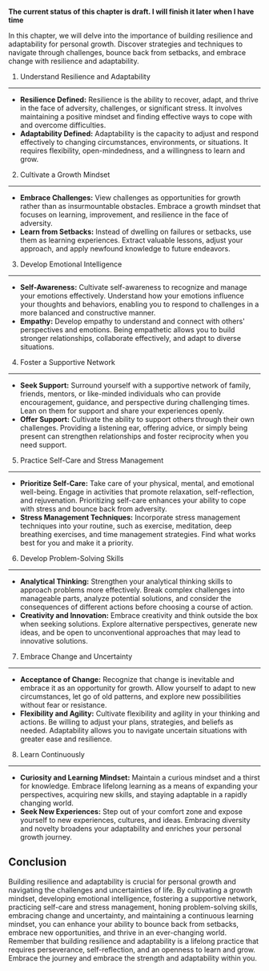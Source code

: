 **The current status of this chapter is draft. I will finish it later when I have time**

In this chapter, we will delve into the importance of building resilience and adaptability for personal growth. Discover strategies and techniques to navigate through challenges, bounce back from setbacks, and embrace change with resilience and adaptability.

1. Understand Resilience and Adaptability
-----------------------------------------

* **Resilience Defined:** Resilience is the ability to recover, adapt, and thrive in the face of adversity, challenges, or significant stress. It involves maintaining a positive mindset and finding effective ways to cope with and overcome difficulties.
* **Adaptability Defined:** Adaptability is the capacity to adjust and respond effectively to changing circumstances, environments, or situations. It requires flexibility, open-mindedness, and a willingness to learn and grow.

2. Cultivate a Growth Mindset
-----------------------------

* **Embrace Challenges:** View challenges as opportunities for growth rather than as insurmountable obstacles. Embrace a growth mindset that focuses on learning, improvement, and resilience in the face of adversity.
* **Learn from Setbacks:** Instead of dwelling on failures or setbacks, use them as learning experiences. Extract valuable lessons, adjust your approach, and apply newfound knowledge to future endeavors.

3. Develop Emotional Intelligence
---------------------------------

* **Self-Awareness:** Cultivate self-awareness to recognize and manage your emotions effectively. Understand how your emotions influence your thoughts and behaviors, enabling you to respond to challenges in a more balanced and constructive manner.
* **Empathy:** Develop empathy to understand and connect with others' perspectives and emotions. Being empathetic allows you to build stronger relationships, collaborate effectively, and adapt to diverse situations.

4. Foster a Supportive Network
------------------------------

* **Seek Support:** Surround yourself with a supportive network of family, friends, mentors, or like-minded individuals who can provide encouragement, guidance, and perspective during challenging times. Lean on them for support and share your experiences openly.
* **Offer Support:** Cultivate the ability to support others through their own challenges. Providing a listening ear, offering advice, or simply being present can strengthen relationships and foster reciprocity when you need support.

5. Practice Self-Care and Stress Management
-------------------------------------------

* **Prioritize Self-Care:** Take care of your physical, mental, and emotional well-being. Engage in activities that promote relaxation, self-reflection, and rejuvenation. Prioritizing self-care enhances your ability to cope with stress and bounce back from adversity.
* **Stress Management Techniques:** Incorporate stress management techniques into your routine, such as exercise, meditation, deep breathing exercises, and time management strategies. Find what works best for you and make it a priority.

6. Develop Problem-Solving Skills
---------------------------------

* **Analytical Thinking:** Strengthen your analytical thinking skills to approach problems more effectively. Break complex challenges into manageable parts, analyze potential solutions, and consider the consequences of different actions before choosing a course of action.
* **Creativity and Innovation:** Embrace creativity and think outside the box when seeking solutions. Explore alternative perspectives, generate new ideas, and be open to unconventional approaches that may lead to innovative solutions.

7. Embrace Change and Uncertainty
---------------------------------

* **Acceptance of Change:** Recognize that change is inevitable and embrace it as an opportunity for growth. Allow yourself to adapt to new circumstances, let go of old patterns, and explore new possibilities without fear or resistance.
* **Flexibility and Agility:** Cultivate flexibility and agility in your thinking and actions. Be willing to adjust your plans, strategies, and beliefs as needed. Adaptability allows you to navigate uncertain situations with greater ease and resilience.

8. Learn Continuously
---------------------

* **Curiosity and Learning Mindset:** Maintain a curious mindset and a thirst for knowledge. Embrace lifelong learning as a means of expanding your perspectives, acquiring new skills, and staying adaptable in a rapidly changing world.
* **Seek New Experiences:** Step out of your comfort zone and expose yourself to new experiences, cultures, and ideas. Embracing diversity and novelty broadens your adaptability and enriches your personal growth journey.

Conclusion
----------

Building resilience and adaptability is crucial for personal growth and navigating the challenges and uncertainties of life. By cultivating a growth mindset, developing emotional intelligence, fostering a supportive network, practicing self-care and stress management, honing problem-solving skills, embracing change and uncertainty, and maintaining a continuous learning mindset, you can enhance your ability to bounce back from setbacks, embrace new opportunities, and thrive in an ever-changing world. Remember that building resilience and adaptability is a lifelong practice that requires perseverance, self-reflection, and an openness to learn and grow. Embrace the journey and embrace the strength and adaptability within you.
